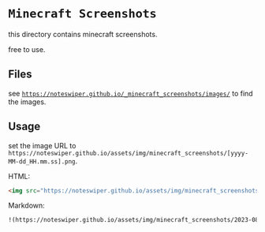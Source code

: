 # `Minecraft Screenshots`

this directory contains minecraft screenshots.

free to use.

## Files

see [`https://noteswiper.github.io/_minecraft_screenshots/images/`](https://noteswiper.github.io/_minecraft_screenshots/images/) to find the images.

## Usage

set the image URL to `https://noteswiper.github.io/assets/img/minecraft_screenshots/[yyyy-MM-dd_HH.mm.ss].png`.

HTML:

```html
<img src="https://noteswiper.github.io/assets/img/minecraft_screenshots/2023-08-16_19.54.01.png" alt="some villager's house got rekt'd by grass blocks" />
```

Markdown:

```md
!(https://noteswiper.github.io/assets/img/minecraft_screenshots/2023-08-16_19.54.01.png)[some villager's house got rekt'd by grass blocks]
```
